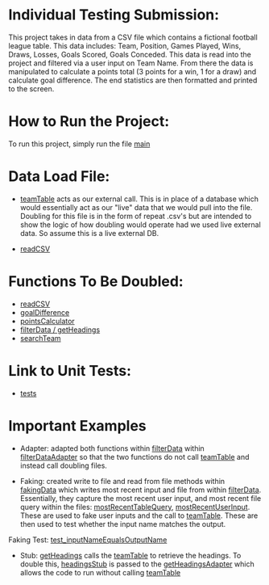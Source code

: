 # Individual Testing Submission:

This project takes in data from a CSV file which contains a fictional football league table. This data includes: Team, Position, Games Played, Wins, Draws, Losses, Goals Scored, Goals Conceded.
This data is read into the project and filtered via a user input on Team Name. From there the data is manipulated to calculate a points total (3 points for a win, 1 for a draw) and calculate goal difference. The end statistics are then formatted and printed to the screen.

# How to Run the Project:

To run this project, simply run the file [main](functions/Main.py)


# Data Load File:

- [teamTable](resources/TeamTable.csv) acts as our external call. This is in place of a database which would essentially act as our "live" data that we would pull into the file. Doubling for this file is in the form of repeat .csv's but are intended to show the logic of how doubling would operate had we used live external data. So assume this is a live external DB.
  

- [readCSV](functions/ReadCSV.py)

# Functions To Be Doubled:

- [readCSV](functions/ReadCSV.py)
- [goalDifference](functions/GoalDifference.py)
- [pointsCalculator](functions/PointsCalculator.py)
- [filterData / getHeadings](functions/FilterData.py)
- [searchTeam](functions/SearchTeam.py)

# Link to Unit Tests:

- [tests](tests)

# Important Examples

- Adapter: adapted both functions within [filterData](functions/FilterData.py) within [filterDataAdapter](functions/FilterDataAdapter.py) so that the two functions do not call [teamTable](resources/TeamTable.csv) and instead call doubling files.
  

- Faking: created write to file and read from file methods within [fakingData](functions/FakingData.py) which writes most recent input and file from within [filterData](functions/ReadCSV.py). Essentially, they capture the most recent user input, and most recent file query within the files: [mostRecentTableQuery](resources/MostRecentTableQuery.csv), [mostRecentUserInput](resources/MostRecentUserInput.txt). These are used to fake user inputs and the call to [teamTable](resources/TeamTable.csv). These are then used to test whether the input name matches the output.


Faking Test: [test_inputNameEqualsOutputName](tests/TestFilterData.py)
  

- Stub: [getHeadings](functions/FilterData.py) calls the [teamTable](resources/TeamTable.csv) to retrieve the headings. To double this, [headingsStub](resources/HeadingsStub.csv) is passed to the [getHeadingsAdapter](functions/FilterDataAdapter.py) which allows the code to run without calling [teamTable](resources/TeamTable.csv)
